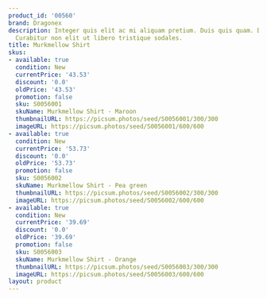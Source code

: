 ```yaml
---
product_id: '00560'
brand: Dragonex
description: Integer quis elit ac mi aliquam pretium. Duis quis quam. Donec non lectus.
  Curabitur non elit ut libero tristique sodales.
title: Murkmellow Shirt
skus:
- available: true
  condition: New
  currentPrice: '43.53'
  discount: '0.0'
  oldPrice: '43.53'
  promotion: false
  sku: S0056001
  skuName: Murkmellow Shirt - Maroon
  thumbnailURL: https://picsum.photos/seed/S0056001/300/300
  imageURL: https://picsum.photos/seed/S0056001/600/600
- available: true
  condition: New
  currentPrice: '53.73'
  discount: '0.0'
  oldPrice: '53.73'
  promotion: false
  sku: S0056002
  skuName: Murkmellow Shirt - Pea green
  thumbnailURL: https://picsum.photos/seed/S0056002/300/300
  imageURL: https://picsum.photos/seed/S0056002/600/600
- available: true
  condition: New
  currentPrice: '39.69'
  discount: '0.0'
  oldPrice: '39.69'
  promotion: false
  sku: S0056003
  skuName: Murkmellow Shirt - Orange
  thumbnailURL: https://picsum.photos/seed/S0056003/300/300
  imageURL: https://picsum.photos/seed/S0056003/600/600
layout: product
---
```

